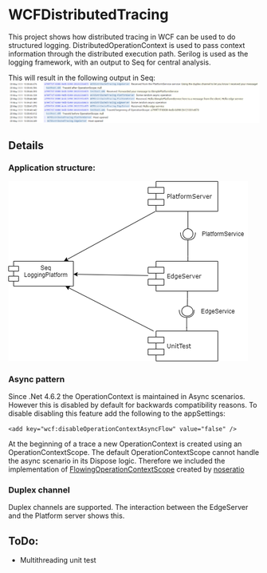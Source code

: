 # WCFDistributedTracing

This project shows how distributed tracing in WCF can be used to do structured logging.
DistributedOperationContext is used to pass context information through the distributed execution path.
Serilog is used as the logging framework, with an output to Seq for central analysis.

This will result in the following output in Seq:
![Diagram](./Documentation/Seq.PNG)

## Details

### Application structure:
![Diagram](./Documentation/Architecture.png)

### Async pattern
Since .Net 4.6.2 the OperationContext is maintained in Async scenarios. However this is disabled by default for backwards compatibility reasons. To disable disabling this feature add the following to the appSettings:
```
<add key="wcf:disableOperationContextAsyncFlow" value="false" />
```

At the beginning of a trace a new OperationContext is created using an OperationContextScope. The default OperationContextScope cannot handle the async scenario in its Dispose logic. Therefore we included the implementation of [FlowingOperationContextScope]( https://stackoverflow.com/questions/18284998/pattern-for-calling-wcf-service-using-async-await/22753055#22753055) created by [noseratio](https://stackoverflow.com/users/1768303/noseratio)

### Duplex channel
Duplex channels are supported. The interaction between the EdgeServer and the Platform server shows this.

## ToDo:
* Multithreading unit test
